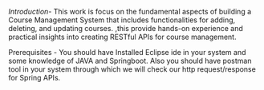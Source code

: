 *Introduction*-  This work is focus on the fundamental aspects of building a Course Management System that includes 
functionalities for adding, deleting, and updating courses. ,this provide hands-on experience and 
practical insights into creating RESTful APIs for course management.

Prerequisites - You should have Installed Eclipse ide in your system and some knowledge of JAVA and Springboot. 
Also you should have postman tool in your system through which we will check our http request/response for Spring APIs.


